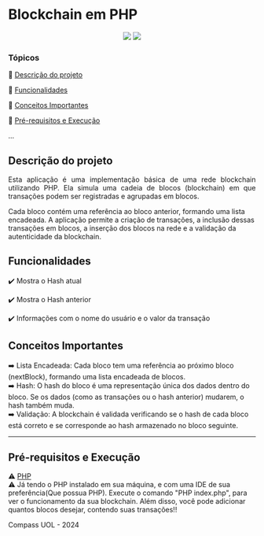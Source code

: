 <h1> Blockchain em PHP </h1> 

<p align="center">
  <img src="https://img.shields.io/static/v1?label=php&message=Linguagem&color=blue&style=for-the-badge&logo=PHP"/>
  <img src="http://img.shields.io/static/v1?label=STATUS&message=Concluido&color=RED&style=for-the-badge"/>
</p>

### Tópicos 

:small_blue_diamond: [Descrição do projeto](#descrição-do-projeto)

:small_blue_diamond: [Funcionalidades](#funcionalidades)

:small_blue_diamond: [Conceitos Importantes](#conceitos-importantes)

:small_blue_diamond: [Pré-requisitos e Execução](#pré--requisitos-e-execução)

... 

## Descrição do projeto 

<p align="justify">
   Esta aplicação é uma implementação básica de uma rede blockchain utilizando PHP. Ela simula uma cadeia de blocos (blockchain) em que transações podem ser registradas e agrupadas em blocos. 
  
  Cada bloco contém uma referência ao bloco anterior, formando uma lista encadeada. A aplicação permite a criação de transações, a inclusão dessas transações em blocos, a inserção dos blocos na rede e a validação da autenticidade da blockchain.
</p>

## Funcionalidades

:heavy_check_mark: Mostra o Hash atual

:heavy_check_mark: Mostra o Hash anterior

:heavy_check_mark: Informações com o nome do usuário e o valor da transação
  
## Conceitos Importantes 

:arrow_right: Lista Encadeada: Cada bloco tem uma referência ao próximo bloco (nextBlock), formando uma lista encadeada de blocos. 
<br>
:arrow_right: Hash: O hash do bloco é uma representação única dos dados dentro do bloco. Se os dados (como as transações ou o hash anterior) mudarem, o hash também muda.
<br>
:arrow_right: Validação: A blockchain é validada verificando se o hash de cada bloco está correto e se corresponde ao hash armazenado no bloco seguinte.

<hr>

## Pré-requisitos e Execução

:warning: [PHP]((https://www.php.net/downloads.php)) <br>
:warning: Já tendo o PHP instalado em sua máquina, e com uma IDE de sua preferência(Que possua PHP). Execute o comando "PHP index.php", para ver o funcionamento da sua blockchain. Além disso, você pode adicionar quantos blocos desejar, contendo suas transações!! <br>

Compass UOL - 2024
